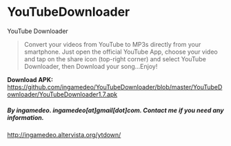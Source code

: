 YouTubeDownloader
=================

YouTube Downloader

> Convert your videos from YouTube to MP3s directly from your smartphone.
> Just open the official YouTube App, choose your video and tap on the share icon (top-right corner) and select YouTube Downloader, then Download your song...Enjoy!

**Download APK:** https://github.com/ingamedeo/YouTubeDownloader/blob/master/YouTubeDownloader/YouTubeDownloader1.7.apk

##### By ingamedeo. ingamedeo[at]gmail[dot]com. Contact me if you need any information.

http://ingamedeo.altervista.org/ytdown/
